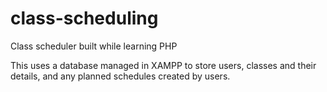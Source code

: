 # class-scheduling
Class scheduler built while learning PHP

This uses a database managed in XAMPP to store users, classes and their details, and any planned schedules created by users.
